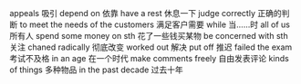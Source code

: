 
appeals 吸引
depend on 依靠
have a rest 休息一下
judge correctly 正确的判断
to meet the needs of the customers 满足客户需要
while 当……时
all of us 所有人
spend some money on sth 花了一些钱买某物
be concerned with sth 关注
chaned radically 彻底改变
worked out 解决
put off 推迟
failed the exam 考试不及格
in an age 在一个时代
make comments freely 自由发表评论
kinds of things 多种物品
in the past decade 过去十年